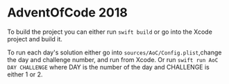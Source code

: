 # AdventOfCode 2018

To build the project you can either run `swift build` or go into the Xcode project and build it.

To run each day's solution either go into `sources/AoC/Config.plist`,change the day and challenge number, and run from Xcode. Or run `swift run AoC DAY CHALLENGE` where DAY is the number of the day and CHALLENGE is either 1 or 2.
